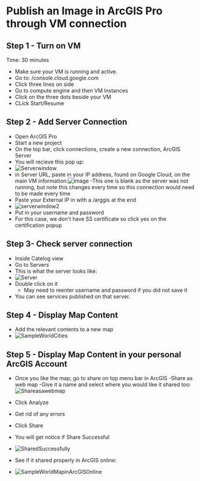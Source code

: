 # Publish an Image in ArcGIS Pro through VM connection

## Step 1 - Turn on VM
Time: 30 minutes

- Make sure your VM is running and active.
- Go to: /console.cloud.google.com
- Click three lines on side
- Go to compute engine and then VM Instances
- Click on the three dots beside your VM
- CLick Start/Resume

## Step 2 - Add Server Connection
- Open ArcGIS Pro
- Start a new project
- On the top bar,  click connections, create a new connection, ArcGIS Server
- You will recieve this pop up:
- ![Serverwindow](https://github.com/kaylaoneill/geom99/assets/146447016/db9da531-165b-4ff0-b7b2-7376bef764c7)
- in Server URL, paste in your IP address, found on Google Cloud, on the main VM information:![image](https://github.com/kaylaoneill/geom99/assets/146447016/7a445744-1d8d-4f34-b649-37029b357beb)
  -This one is blank as the server was not running, but note this changes every time so this connection would need to be made every time
- Paste your External IP in with a /arggis at the end
- ![serverwindow2](https://github.com/kaylaoneill/geom99/assets/146447016/ff1ebf69-27a3-4a29-af56-9e1e9689386e)
- Put in your username and password
- For this case, we don't have SS certificate so click yes on the certification popup

## Step 3- Check server connection
- Inside Catelog view
- Go to Servers
- This is what the server looks like:
- ![Server](https://github.com/kaylaoneill/geom99/assets/146447016/7746ebd8-efa5-47af-a297-b9730bcf9660)
- Double click on it
  - May need to reenter username and password if you did not save it
- You can see services published on that server. 

## Step 4 - Display Map Content 
- Add the relevant contents to a new map
- ![SampleWorldCities](https://github.com/kaylaoneill/geom99/assets/146447016/7ee4da7b-390a-462c-ab1f-c07d19e6ab5f)

## Step 5 - Display Map Content in your personal ArcGIS Account
- Once you like the map, go to share on top menu bar in ArcGIS
-Share as web map
-Give it a name and select where you would like it shared too:
![Shareasawebmap](https://github.com/kaylaoneill/geom99/assets/146447016/da16a9bc-37c1-40c0-9213-b50829127bfd)
- Click Analyze
- Get rid of any errors
- Click Share
- You will get notice if Share Successful
- ![SharedSuccessfully](https://github.com/kaylaoneill/geom99/assets/146447016/fadb3e39-109e-444d-a73b-5e5f1a0c0ad4)

- See if it shared properly in ArcGIS online:
- ![SampleWorldMapinArcGISOnline](https://github.com/kaylaoneill/geom99/assets/146447016/f3d515e9-4f79-4171-8de8-970752ccd8f4)
